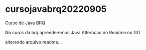 # cursojavabrq20220905
Curso de Java BRQ

No curos da brq aprenderemos Java
Alteracao no Readme no GIT

alterando arquivo readme...
